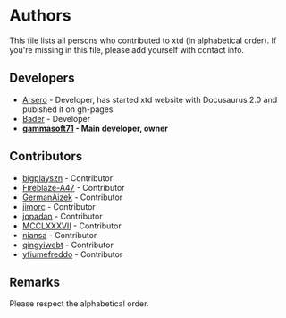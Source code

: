 # Authors

This file lists all persons who contributed to xtd (in alphabetical order). If you're missing in this file, please add yourself with contact info.

## Developers

* [Arsero](https://github.com/Arsero) - Developer, has started xtd website with Docusaurus 2.0 and pubished it on gh-pages
* [Bader](https://github.com/BaderEddineOuaich) - Developer
* **[gammasoft71](https://gammasoft71.wixsite.com/gammasoft) - Main developer, owner**

## Contributors
* [bigplayszn](https://github.com/bigplayszn) - Contributor
* [Fireblaze-A47](https://github.com/Fireblaze-A47) - Contributor
* [GermanAizek](https://github.com/GermanAizek) - Contributor
* [jimorc](https://github.com/jimorc) - Contributor
* [jopadan](https://github.com/jopadan) - Contributor
* [MCCLXXXVII](https://github.com/MCCLXXXVII) - Contributor
* [niansa](https://github.com/niansa) - Contributor
* [qingyiwebt](https://github.com/qingyiwebt) - Contributor
* [yfiumefreddo](https://github.com/yfiumefreddo) - Contributor

## Remarks

Please respect the alphabetical order.
